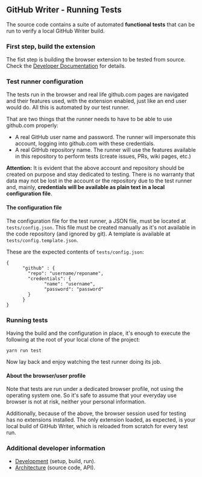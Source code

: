 ## GitHub Writer - Running Tests

The source code contains a suite of automated **functional tests** that can be run to verify a local GitHub Writer build.

### First step, build the extension

The fist step is building the browser extension to be tested from source. Check the [Developer Documentation](../dev/README.md) for details.

### Test runner configuration

The tests run in the browser and real life github.com pages are navigated and their features used, with the extension enabled, just like an end user would do. All this is automated by our test runner.

That are two things that the runner needs to have to be able to use github.com properly:

*   A real GitHub user name and password. The runner will impersonate this account, logging into github.com with these credentials.
*   A real GitHub repository name. The runner will use the features available in this repository to perform tests (create issues, PRs, wiki pages, etc.)

**Attention:** It is evident that the above account and repository should be created on purpose and stay dedicated to testing. There is no warranty that data may not be lost in the account or the repository due to the test runner and, mainly, **credentials will be available as plain text in a local configuration file**.

#### The configuration file

The configuration file for the test runner, a JSON file, must be located at `tests/config.json`. This file must be created manually as it's not available in the code repository (and ignored by git). A template is available at `tests/config.template.json`.

These are the expected contents of `tests/config.json`:

```plaintext
{
      "github" : {
        "repo": "username/reponame",
        "credentials": {
              "name": "username",
              "password": "password"
        }
      }
}
```

### Running tests

Having the build and the configuration in place, it's enough to execute the following at the root of your local clone of the project:

```plaintext
yarn run test
```

Now lay back and enjoy watching the test runner doing its job.

#### About the browser/user profile

Note that tests are run under a dedicated browser profile, not using the operating system one. So it's safe to assume that your everyday use browser is not at risk, neither your personal information.

Additionally, because of the above, the browser session used for testing has no extensions installed. The only extension loaded, as expected, is your local build of GitHub Writer, which is reloaded from scratch for every test run.

### Additional developer information

*   [Development](../dev/README.md) (setup, build, run).
*   [Architecture](../src/README.md) (source code, API).
